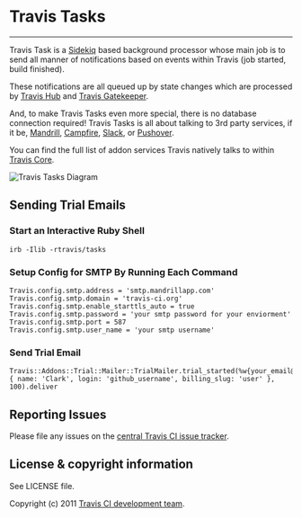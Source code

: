 # Travis Tasks
**************************

Travis Task is a [Sidekiq](http://sidekiq.org/) based background processor whose main job is to send all manner of notifications based on events within Travis (job started, build finished).

These notifications are all queued up by state changes which are processed by [Travis Hub](https://github.com/travis-ci/travis-hub) and [Travis Gatekeeper](https://github.com/travis-ci/travis-gatekeeper).

And, to make Travis Tasks even more special, there is no database connection required! Travis Tasks is all about talking to 3rd party services, if it be, [Mandrill](https://mandrillapp.com), [Campfire](http://campfirenow.com/), [Slack](http://slack.com/), or [Pushover](https://pushover.net/).

You can find the full list of addon services Travis natively talks to within [Travis Core](https://github.com/travis-ci/travis-core/tree/master/lib/travis/addons).

![Travis Tasks Diagram](/img/diagram.jpg)

## Sending Trial Emails

### Start an Interactive Ruby Shell
```
irb -Ilib -rtravis/tasks
```

### Setup Config for SMTP By Running Each Command
```
Travis.config.smtp.address = 'smtp.mandrillapp.com'
Travis.config.smtp.domain = 'travis-ci.org'
Travis.config.smtp.enable_starttls_auto = true
Travis.config.smtp.password = 'your smtp password for your enviorment'
Travis.config.smtp.port = 587
Travis.config.smtp.user_name = 'your smtp username'
```
### Send Trial Email
```
Travis::Addons::Trial::Mailer::TrialMailer.trial_started(%w{your_email@address.com}, { name: 'Clark', login: 'github_username', billing_slug: 'user' }, 100).deliver
```
## Reporting Issues

Please file any issues on the [central Travis CI issue tracker](https://github.com/travis-ci/travis-ci/issues).

## License & copyright information ##

See LICENSE file.

Copyright (c) 2011 [Travis CI development team](https://github.com/travis-ci).
